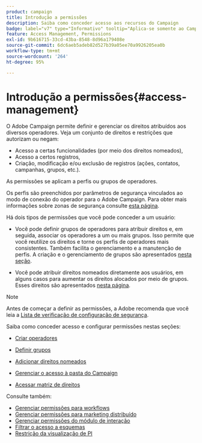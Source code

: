 ```yaml
---
product: campaign
title: Introdução a permissões
description: Saiba como conceder acesso aos recursos do Campaign
badge: label="v7" type="Informativo" tooltip="Aplica-se somente ao Campaign Classic v7"
feature: Access Management, Permissions
exl-id: 9b616715-33cd-43ba-8548-8d96a179408e
source-git-commit: 6dc6aeb5adeb82d527b39a05ee70a9926205ea0b
workflow-type: tm+mt
source-wordcount: '264'
ht-degree: 95%

---
```


# Introdução a permissões{#access-management}



O Adobe Campaign permite definir e gerenciar os direitos atribuídos aos diversos operadores. Veja um conjunto de direitos e restrições que autorizam ou negam:

* Acesso a certas funcionalidades (por meio dos direitos nomeados),
* Acesso a certos registros,
* Criação, modificação e/ou exclusão de registros (ações, contatos, campanhas, grupos, etc.).

As permissões se aplicam a perfis ou grupos de operadores.

Os perfis são preenchidos por parâmetros de segurança vinculados ao modo de conexão do operador para o Adobe Campaign. Para obter mais informações sobre zonas de segurança consulte [esta página](../../installation/using/security-zones.md).

Há dois tipos de permissões que você pode conceder a um usuário:

* Você pode definir grupos de operadores para atribuir direitos e, em seguida, associar os operadores a um ou mais grupos. Isso permite que você reutilize os direitos e torne os perfis de operadores mais consistentes. Também facilita o gerenciamento e a manutenção de perfis. A criação e o gerenciamento de grupos são apresentados [nesta seção](access-management-groups.md).

* Você pode atribuir direitos nomeados diretamente aos usuários, em alguns casos para aumentar os direitos alocados por meio de grupos. Esses direitos são apresentados [nesta página](access-management-named-rights.md).

>[!NOTE]
>
>Antes de começar a definir as permissões, a Adobe recomenda que você leia a [Lista de verificação de configuração de segurança](https://helpx.adobe.com/br/campaign/kb/acc-security.html).

Saiba como conceder acesso e configurar permissões nestas seções:

* [Criar operadores](access-management-operators.md)

* [Definir grupos](access-management-groups.md)

* [Adicionar direitos nomeados](access-management-named-rights.md)

* [Gerenciar o acesso à pasta do Campaign](access-management-folders.md)

* [Acessar matriz de direitos](access-management-named-rights.md#access-rights-matrix)


Consulte também:

* [Gerenciar permissões para workflows](../../workflow/using/managing-rights.md)
* [Gerenciar permissões para marketing distribuído](../../distributed/using/about-distributed-marketing.md#operators-and-entities)
* [Gerenciar permissões do módulo de interação](../../interaction/using/operator-profiles.md)
* [Filtrar o acesso a esquemas](../../configuration/using/filtering-schemas.md)
* [Restrição da visualização de PI](../../configuration/using/restricting-pii-view.md)

